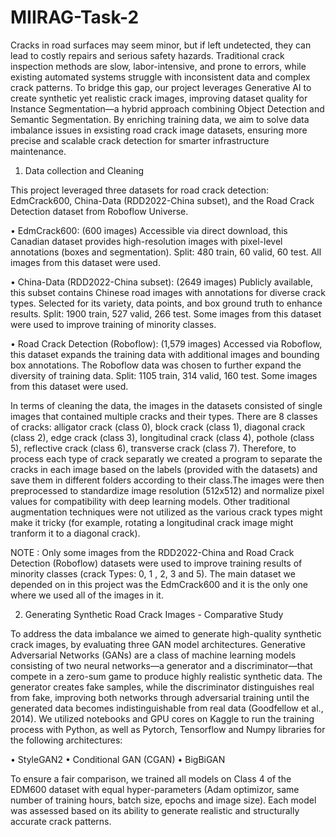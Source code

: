 # MIIRAG-Task-2

Cracks in road surfaces may seem minor, but if left undetected, they can lead to costly repairs and serious safety hazards. Traditional crack inspection methods are slow, labor-intensive, and prone to errors, while existing automated systems struggle with inconsistent data and complex crack patterns. To bridge this gap, our project leverages Generative AI to create synthetic yet realistic crack images, improving dataset quality for Instance Segmentation—a hybrid approach combining Object Detection and Semantic Segmentation. By enriching training data, we aim to solve data imbalance issues in exsisting road crack image datasets, ensuring more precise and scalable crack detection for smarter infrastructure maintenance.

1.	Data collection and Cleaning
   
This project leveraged three datasets for road crack detection: EdmCrack600, China-Data (RDD2022-China subset), and the Road Crack Detection dataset from Roboflow Universe.

•	EdmCrack600: (600 images) Accessible via direct download, this Canadian dataset provides high-resolution images with pixel-level annotations (boxes and segmentation). Split: 480 train, 60 valid, 60 test. All images from this dataset were used. 

•	China-Data (RDD2022-China subset): (2649 images) Publicly available, this subset contains Chinese road images with annotations for diverse crack types. Selected for its variety, data points, and box ground truth to enhance results. Split: 1900 train, 527 valid, 266 test. Some images from this dataset were used to improve training of minority classes.

•	Road Crack Detection (Roboflow): (1,579 images) Accessed via Roboflow, this dataset expands the training data with additional images and bounding box annotations. The Roboflow data was chosen to further expand the diversity of training data. Split: 1105 train, 314 valid, 160 test. Some images from this dataset were used. 

In terms of cleaning the data, the images in the datasets consisted of single images that contained multiple cracks and their types. There are 8 classes of cracks: alligator crack (class 0), block crack (class 1), diagonal crack (class 2), edge crack (class 3), longitudinal crack (class 4), pothole (class 5), reflective crack (class 6), transverse crack (class 7). Therefore, to process each type of crack separatly we created a program to separate the cracks in each image based on the labels (provided with the datasets) and save them in different folders according to their class.The images were then preprocessed to standardize image resolution (512x512) and normalize pixel values for compatibility with deep learning models. Other traditional augmentation techniques were not utilized as the various crack types might make it tricky (for example, rotating a longitudinal crack image might tranform it to a diagonal crack). 

NOTE : Only some images from the RDD2022-China and Road Crack Detection (Roboflow) datasets were used to improve training results of minority classes (crack Types:  0, 1 , 2, 3 and 5). The main dataset we depended on in this project was the EdmCrack600 and it is the only one where we used all of the images in it. 


2.	Generating Synthetic Road Crack Images - Comparative Study
   
To address the data imbalance we aimed to generate high-quality synthetic crack images, by evaluating three GAN model architectures. Generative Adversarial Networks (GANs) are a class of machine learning models consisting of two neural networks—a generator and a discriminator—that compete in a zero-sum game to produce highly realistic synthetic data. The generator creates fake samples, while the discriminator distinguishes real from fake, improving both networks through adversarial training until the generated data becomes indistinguishable from real data (Goodfellow et al., 2014). We utilized notebooks and GPU cores on Kaggle to run the training process with Python, as well as Pytorch, Tensorflow and Numpy libraries for the following architectures:

•	StyleGAN2
•	Conditional GAN (CGAN)
•	BigBiGAN

To ensure a fair comparison, we trained all models on Class 4 of the EDM600 dataset with equal hyper-parameters (Adam optimizor, same number of training hours, batch size, epochs and image size). Each model was assessed based on its ability to generate realistic and structurally accurate crack patterns.


